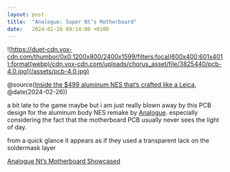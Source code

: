 ```yaml
---
layout: post
title:  "Analogue: Super Nt’s Motherboard"
date:   2024-02-26 09:14:00 +0100
---
```


![https://duet-cdn.vox-cdn.com/thumbor/0x0:1200x800/2400x1599/filters:focal(600x400:601x401):format(webp)/cdn.vox-cdn.com/uploads/chorus_asset/file/3825440/pcb-4.0.jpg](/assets/pcb-4.0.jpg)

@source([Inside the $499 aluminum NES that’s crafted like a Leica](https://www.theverge.com/2015/6/26/8850397/analogue-nt-premium-nes-nintendo-console), @date(2024-02-26))

a bit late to the game maybe but i am just really blown away by this PCB design for the aluminum body NES remake by [Analogue](https://www.analogue.co). especially considering the fact that the motherboard PCB usually never sees the light of day.

from a quick glance it appears as if they used a transparent lack on the soldermask layer

[Analogue Nt’s Motherboard Showcased](https://www.ubergizmo.com/2015/01/analogue-nt-s-motherboard-showcased/)
